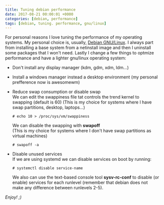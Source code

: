 ```yaml
---
title: Tuning debian performance
date: 2017-08-21 00:00:01 +0000
categories: [debian, performance]
tags: [debian, tuning. performance, gnu/linux]
---
```


For personal reasons I love tuning the performance of my operating systems.
My personal choice is, usually, [Debian GNU/Linux](https://www.debian.org/).
I always part from installing a base system from a netinstall image and then I uninstall some packages that I won't need.
Lastly I change a few things to optmize performance and have a lighter gnu/linux operating system:

- Don't install any display manager (kdm, gdm, xdm, ldm...)
- Install a windows manager instead a desktop environment (my personal prefference now is awesomewm)
- Reduce swap consumption or disable swap  
	We can edit the swappiness file tat controls the trend kernel to swapping (default is 60)
	(This is my choice for systems where I have swap partitions, desktop, laptops...)

	```console
	# echo 10 > /proc/sys/vm/swappiness
	```

	We can disable the swapping with **swapoff**  
	(This is my choice for systems where I don't have swap partitions as virtual machines)
	
	```console
	# swapoff -a
	```

- Disable unused services  
	If we are using systemd we can disable services on boot by running:

	```console
	# systemctl disable service-name
	```

	We also can use the text-based console tool **sysv-rc-conf** to disable (or enable) services for each runlevel
	(remember that debian does not make any difference between runlevels 2-5).

_Enjoy! ;)_